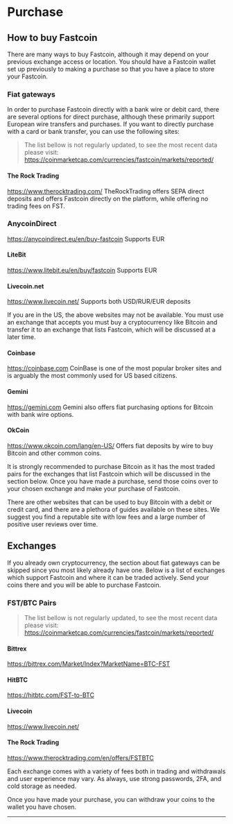 # Purchase

## How to buy Fastcoin

There are many ways to buy Fastcoin, although it may depend on your previous exchange access or location.
You should have a Fastcoin wallet set up previously to making a purchase so that you have a place to store your Fastcoin.

### Fiat gateways

In order to purchase Fastcoin directly with a bank wire or debit card, there are several options for direct purchase, although these primarily support European wire transfers and purchases.  If you want to directly purchase with a card or bank transfer, you can use the following sites:

> The list bellow is not regularly updated, to see the most recent data please visit: https://coinmarketcap.com/currencies/fastcoin/markets/reported/

#### The Rock Trading
https://www.therocktrading.com/
TheRockTrading offers SEPA direct deposits and offers Fastcoin directly on the platform, while offering no trading fees on FST.

### AnycoinDirect
https://anycoindirect.eu/en/buy-fastcoin
Supports EUR

#### LiteBit
https://www.litebit.eu/en/buy/fastcoin
Supports EUR

#### Livecoin.net
https://www.livecoin.net/
Supports both USD/RUR/EUR deposits

If you are in the US, the above websites may not be available.  You must use an exchange that accepts you must buy a cryptocurrency like Bitcoin and transfer it to an exchange that lists Fastcoin, which will be discussed at a later time.

#### Coinbase

https://coinbase.com
CoinBase is one of the most popular broker sites and is arguably the most commonly used for US based citizens.

#### Gemini

https://gemini.com
Gemini also offers fiat purchasing options for Bitcoin with bank wire options.

#### OkCoin

https://www.okcoin.com/lang/en-US/
Offers fiat deposits by wire to buy Bitcoin and other common coins.

It is strongly recommended to purchase Bitcoin as it has the most traded pairs for the exchanges that list Fastcoin which will be discussed in the section below.  Once you have made a purchase, send those coins over to your chosen exchange and make your purchase of Fastcoin.

There are other websites that can be used to buy Bitcoin with a debit or credit card, and there are a plethora of guides available on these sites.  We suggest you find a reputable site with low fees and a large number of positive user reviews over time.

## Exchanges

If you already own cryptocurrency, the section about fiat gateways can be skipped since you most likely already have one.  Below is a list of exchanges which support Fastcoin and where it can be traded actively.  Send your coins there and you will be able to purchase Fastcoin.

### FST/BTC Pairs

> The list bellow is not regularly updated, to see the most recent data please visit: https://coinmarketcap.com/currencies/fastcoin/markets/reported/

#### Bittrex

https://bittrex.com/Market/Index?MarketName=BTC-FST

#### HitBTC

https://hitbtc.com/FST-to-BTC

#### Livecoin

https://www.livecoin.net/

#### The Rock Trading

https://www.therocktrading.com/en/offers/FSTBTC

Each exchange comes with a variety of fees both in trading and withdrawals and user experience may vary.  As always, use strong passwords, 2FA, and cold storage as needed.

Once you have made your purchase, you can withdraw your coins to the wallet you have chosen.

---
